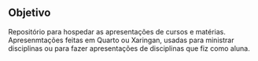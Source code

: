 ## Objetivo

Repositório para hospedar as apresentações de cursos e matérias. Apresenmtações feitas em Quarto ou Xaringan, usadas para ministrar disciplinas ou para fazer apresentações de disciplinas que fiz como aluna. 

